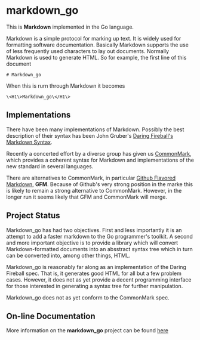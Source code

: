 # markdown_go

This is **Markdown** implemented in the Go language.

Markdown is a simple protocol for marking up text.  It is widely used for
formatting software documentation.  Basically Markdown supports the use of
less frequently used characters to lay out documents.  Normally Markdown is
used to generate HTML.  So for example, the first line of this document 

	# Markdown_go

When this is rurn through Markdown it becomes

	\<H1\>Markdown_go\</H1\>

## Implementations

There have been many implementations of Markdown.  Possibly the best 
description of their syntax has been John Gruber's 
[Daring Fireball's Markdown Syntax](http://daringfireball.net/projects/markdown/syntax).

Recently a concerted effort by a diverse group has given us 
[CommonMark](http://commonmark.org),
which provides a coherent syntax for Markdown and implementations of the
new standard in several languages.  

There are alternatives to CommonMark, in particular 
[Github Flavored Markdown](https://help.github.com/articles/github-flavored-markdown/),
**GFM**.
Because of Github's very strong position in the marke this is likely to remain
a strong alternative to CommonMark.  However, in the longer run it seems likely
that GFM and CommonMark will merge.

## Project Status

Markdown_go has had two objectives.  First and less importantly it is an
attempt to add a faster markdown to the Go programmer's toolkit.  A second
and more important objective is to provide a library which will convert
Markdown-formatted documents into an absstract syntax tree which in turn
can be converted into, among other things, HTML.

Markdown_go is reasonably far along as an implementation of the Daring 
Fireball spec.  That is, it generates good HTML for all but a few problem
cases.  However, it does not as yet provide a decent programming interface
for those interested in generating a syntax tree for further manipulation.

Markdown_go does not as yet conform to the CommonMark spec.  

## On-line Documentation
More information on the **markdown_go** project can be found 
[here](https://jddixon.github.io/markdown_go)






